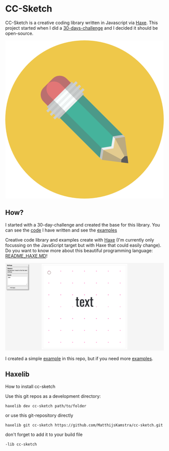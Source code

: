 # CC-Sketch

CC-Sketch is a creative coding library written in Javascript via [Haxe](http://www.haxe.org).
This project started when I did a [30-days-challenge](https://matthijskamstra.github.io/creative-coding) and I decided it should be open-source.

<p align="center">
  <img src="icon.jpg" />
</p>

## How?

I started with a 30-day-challenge and created the base for this library. You can see the [code](https://github.com/MatthijsKamstra/creative-coding) I have written and see the [examples](https://matthijskamstra.github.io/creative-coding/)



Creative code library and examples create with [Haxe](http://www.haxe.org) (I'm currently only focussing on the JavaScript target but with Haxe that could easily change). Do you want to know more about this beautiful programming language: [README_HAXE.MD](README_HAXE.MD)!

![](img/example.png)

I created a simple [example](https://matthijskamstra.github.io/cc-sketch/) in this repo, but if you need more [examples](https://matthijskamstra.github.io/creative-coding/).


## Haxelib

How to install cc-sketch

Use this git repos as a development directory:

```
haxelib dev cc-sketch path/to/folder
```

or use this git-repository directly

```
haxelib git cc-sketch https://github.com/MatthijsKamstra/cc-sketch.git
```

don't forget to add it to your build file

```
-lib cc-sketch
```